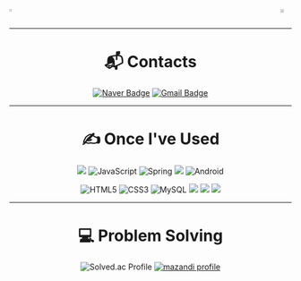 <!-- <img src="https://capsule-render.vercel.app/api?type=waving&color=gradient&height=300&section=header&text=minjun's%20github&fontSize=90" style="width: 94%;" /> -->
<div style="display: flex; justify-content: space-between;">
    <a href="https://github.com/anuraghazra/github-readme-stats">
        <img src="https://github-readme-stats.vercel.app/api/top-langs/?username=minzzun99&layout=donut&show_icons=true&theme=material-palenight&hide_border=true&bg_color=20232a&icon_color=58A6FF&text_color=fff&title_color=58A6FF&count_private=true&exclude_repo=Face-Transfer-Application" width="38%" />
    </a>
    <a href="https://github.com/anuraghazra/github-readme-stats">
        <img src="https://github-readme-stats.vercel.app/api?username=minzzun99&show_icons=true&theme=material-palenight&hide_border=true&bg_color=20232a&icon_color=58A6FF&text_color=fff&title_color=58A6FF&count_private=true" width="56%" />
    </a>
</div>
<!-- <a href="https://github.com/ashutosh00710/github-readme-activity-graph">
    <img src="https://github-readme-activity-graph.vercel.app/graph?username=minzzun99&theme=react-dark&bg_color=20232a&hide_border=true&line=58A6FF&color=58A6FF" width=94%/>
</a> -->

***

<div align=center width="100%">

# :mailbox_with_mail: Contacts

 [![Naver Badge](https://img.shields.io/badge/Naver-03C75A?style=for-the-badge&logo=Naver&logoColor=white&link=mailto:skg06123@naver.com)](mailto:skg06123@naver.com)
 [![Gmail Badge](https://img.shields.io/badge/Gmail-d14836?style=for-the-badge&logo=Gmail&logoColor=white&link=mailto:kmg9013@gmail.com)](mailto:kmg9013@gmail.com)
 <!--
 <a href="https://minzzun.tistory.com/"><img src="https://img.shields.io/badge/tistory-000000?style=for-the-badge&logo=tistory&logoColor=white&link=https://minzzun.tistory.com/"/></a>
 -->
</div>

***
<div align=center><h1>✍ Once I've Used</h1></div>

<div align=center width="100%">
    
<a><img src="https://img.shields.io/badge/java-007396?style=for-the-badge&logo=OpenJDK&logoColor=white"></a>
![JavaScript](https://img.shields.io/badge/JavaScript-F7DF1E.svg?&style=for-the-badge&logo=JavaScript&logoColor=white)
![Spring](https://img.shields.io/badge/Spring-6DB33F.svg?&style=for-the-badge&logo=Spring&logoColor=white)
<img src="https://img.shields.io/badge/springboot-6DB33F?style=for-the-badge&logo=springboot&logoColor=white">
![Android](https://img.shields.io/badge/Android-3DDC84.svg?&style=for-the-badge&logo=Android&logoColor=white)
<!-- ![Python](https://img.shields.io/badge/Python-3776AB.svg?&style=for-the-badge&logo=Python&logoColor=white) -->

![HTML5](https://img.shields.io/badge/HTML5-E34F26.svg?&style=for-the-badge&logo=HTML5&logoColor=white)
![CSS3](https://img.shields.io/badge/CSS3-1572B6.svg?&style=for-the-badge&logo=CSS3&logoColor=white)
![MySQL](https://img.shields.io/badge/MySQL-4479A1.svg?&style=for-the-badge&logo=MySQL&logoColor=white)
<a><img src="https://img.shields.io/badge/AWS-232F3E?style=for-the-badge&logo=amazonwebservices&logoColor=white"></a>
<img src="https://img.shields.io/badge/apache tomcat-F8DC75?style=for-the-badge&logo=apachetomcat&logoColor=white">
<a><img src="https://img.shields.io/badge/arduino-00878F?style=for-the-badge&logo=arduino&logoColor=white"/></a>

<!-- <a><img src="https://img.shields.io/badge/github-181717?style=for-the-badge&logo=github&logoColor=white"></a>
<a><img src="https://img.shields.io/badge/intellijidea-000000?style=for-the-badge&logo=intellijidea&logoColor=white"/></a>
![Android Studio](https://img.shields.io/badge/Android%20Studio-3DDC84.svg?&style=for-the-badge&logo=Android%20Studio&logoColor=white)
<a><img src="https://img.shields.io/badge/mlb-041E42?style=for-the-badge&logo=mlb&logoColor=white"/></a> -->
</div>

***

<div align=center width="100%">

# 💻 Problem Solving
![Solved.ac Profile](http://mazassumnida.wtf/api/v2/generate_badge?boj=skg06123)
[![mazandi profile](http://mazandi.herokuapp.com/api?handle=skg06123&theme=warm)](https://solved.ac/profile/skg06123)
</div>


    
<!--  
**minzzun99/minzzun99** is a ✨ _special_ ✨ repository because its `README.md` (this file) appears on your GitHub profile.

Here are some ideas to get you started:

- 🔭 I’m currently working on ...👋
- 🌱 I’m currently learning ...
- 👯 I’m looking to collaborate on ...
- 🤔 I’m looking for help with ...
- 💬 Ask me about ...
- 📫 How to reach me: ...
- 😄 Pronouns: ...
- ⚡ Fun fact: ...
-->
